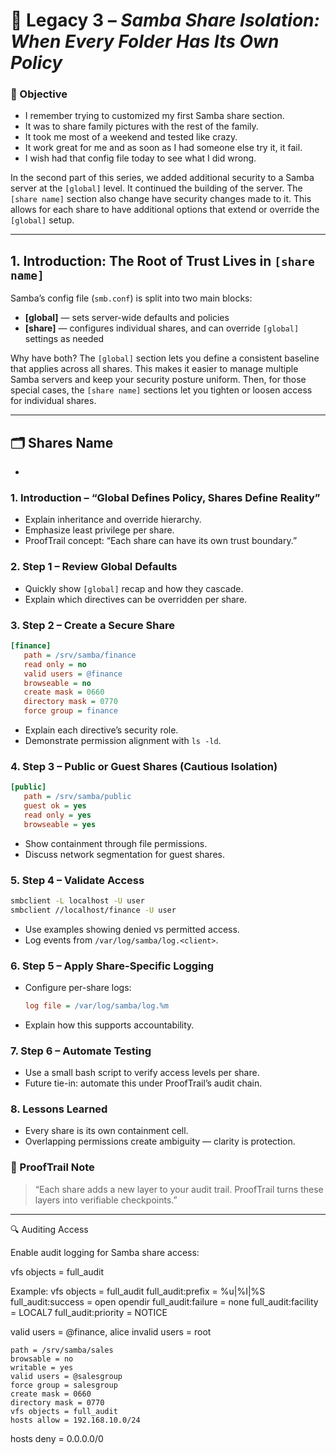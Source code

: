 # 🧱 Legacy 3 – *Samba Share Isolation: When Every Folder Has Its Own Policy*

### 🎯 Objective

- I remember trying to customized my first Samba share section.  
- It was to share family pictures with the rest of the family.
- It took me most of a weekend and tested like crazy.
- It work great for me and as soon as I had someone else try it, it fail.
- I wish had that config file today to see what I did wrong.


In the second part of this series, we added additional security to a Samba server at the `[global]` level. It continued the building of the server. 
The `[share name]`  section also change have security changes made to it. This allows for each share to have additional options that extend or override the `[global]` setup.

---

## 1. Introduction: The Root of Trust Lives in `[share name]`

Samba’s config file (`smb.conf`) is split into two main blocks:

* **[global]** — sets server-wide defaults and policies
* **[share]** — configures individual shares, and can override `[global]` settings as needed

Why have both? The `[global]` section lets you define a consistent baseline that applies across all shares. This makes it easier to manage multiple Samba servers and keep your security posture uniform. Then, for those special cases, the `[share name]` sections let you tighten or loosen access for individual shares.

---

## 🗂️ Shares Name
- 













### 1. Introduction – “Global Defines Policy, Shares Define Reality”

* Explain inheritance and override hierarchy.
* Emphasize least privilege per share.
* ProofTrail concept: “Each share can have its own trust boundary.”

### 2. Step 1 – Review Global Defaults

* Quickly show `[global]` recap and how they cascade.
* Explain which directives can be overridden per share.

### 3. Step 2 – Create a Secure Share

```ini
[finance]
   path = /srv/samba/finance
   read only = no
   valid users = @finance
   browseable = no
   create mask = 0660
   directory mask = 0770
   force group = finance
```

* Explain each directive’s security role.
* Demonstrate permission alignment with `ls -ld`.

### 4. Step 3 – Public or Guest Shares (Cautious Isolation)

```ini
[public]
   path = /srv/samba/public
   guest ok = yes
   read only = yes
   browseable = yes
```

* Show containment through file permissions.
* Discuss network segmentation for guest shares.

### 5. Step 4 – Validate Access

```bash
smbclient -L localhost -U user
smbclient //localhost/finance -U user
```

* Use examples showing denied vs permitted access.
* Log events from `/var/log/samba/log.<client>`.

### 6. Step 5 – Apply Share-Specific Logging

* Configure per-share logs:

  ```ini
  log file = /var/log/samba/log.%m
  ```
* Explain how this supports accountability.

### 7. Step 6 – Automate Testing

* Use a small bash script to verify access levels per share.
* Future tie-in: automate this under ProofTrail’s audit chain.

### 8. Lessons Learned

* Every share is its own containment cell.
* Overlapping permissions create ambiguity — clarity is protection.

### 🧩 ProofTrail Note

> “Each share adds a new layer to your audit trail. ProofTrail turns these layers into verifiable checkpoints.”

---




   🔍 Auditing Access

Enable audit logging for Samba share access:

vfs objects = full_audit

Example:
vfs objects = full_audit
full_audit:prefix = %u|%I|%S
full_audit:success = open opendir
full_audit:failure = none
full_audit:facility = LOCAL7
full_audit:priority = NOTICE
   
valid users = @finance, alice
invalid users = root

    path = /srv/samba/sales
    browsable = no
    writable = yes
    valid users = @salesgroup
    force group = salesgroup
    create mask = 0660
    directory mask = 0770
    vfs objects = full_audit
    hosts allow = 192.168.10.0/24
hosts deny = 0.0.0.0/0


